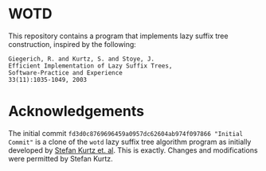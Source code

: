 # WOTD

This repository contains a program that implements lazy suffix tree
construction, inspired by the following:

```
Giegerich, R. and Kurtz, S. and Stoye, J.
Efficient Implementation of Lazy Suffix Trees,
Software-Practice and Experience
33(11):1035-1049, 2003
```

# Acknowledgements

The initial commit `fd3d0c8769696459a0957dc62604ab974f097866 "Initial Commit"`
is a clone of the `wotd` lazy suffix tree algorithm program as initially
developed by [Stefan Kurtz et. al](https://www.biologie.uni-hamburg.de/service/wissenschaftsservice/mitarbeiter/professoren-promotionsverfahren/skurtz.html).
This is exactly. Changes and modifications were permitted by Stefan Kurtz.
